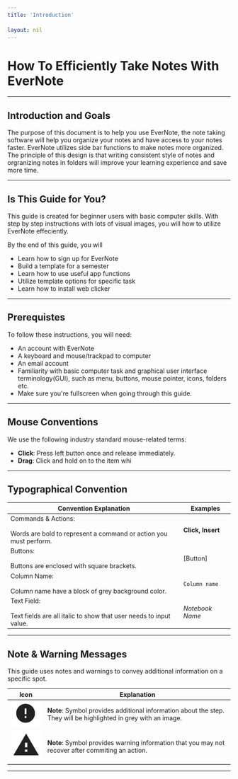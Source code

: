 ```yaml
---
title: 'Introduction'

layout: nil
---
```


# How To Efficiently Take Notes With EverNote

___

## Introduction and Goals

The purpose of this document is to help you use EverNote, the note taking software will help you organize your notes and have access to your notes faster. EverNote utilizes side bar functions to make notes more organized. The principle of this design is that writing consistent style of notes and orgranizing notes in folders will improve your learning experience and save more time.

___

## Is This Guide for You?

This guide is created for beginner users with basic computer skills. With step by step instructions with lots of visual images, you will how to utilize EverNote effeciently.

By the end of this guide, you will

* Learn how to sign up for EverNote
* Build a template for a semester
* Learn how to use useful app functions
* Utilize template options for specific task
* Learn how to install web clicker

___

## Prerequistes

To follow these instructions, you will need:

* An account with EverNote
* A keyboard and mouse/trackpad to computer
* An email account
* Familiarity with basic computer task and graphical user interface terminology(GUI), such as menu, buttons, mouse pointer, icons, folders etc.
* Make sure you're fullscreen when going through this guide.

___

## Mouse Conventions

We use the following industry standard mouse-related terms:

* **Click**: Press left button once and release immediately.
* **Drag**: Click and hold on to the item whi

___

## Typographical Convention

| Convention Explanation | Examples |
| ---                    | ---      |
| Commands & Actions: <br> <br> Words are bold to represent a command or action you must perform. | **Click, Insert** |
| Buttons: <br> <br> Buttons are enclosed with square brackets. | [Button] |
| Column Name: <br> <br> Column name have a block of grey background color. | ```Column name``` |
| Text Field: <br> <br> Text fields are all italic to show that user needs to input value. | _Notebook Name_ |

___

## Note & Warning Messages

This guide uses notes and warnings to convey additional information on a specific spot.

Icon | Explanation
--- | --- |
| <img src="https://raw.githubusercontent.com/SkylarZhao6/EvernoteGuide/gh-pages/images/MoreInformation.png" id="note" width="100"> | **Note**: Symbol provides additional information about the step. They will be highlighted in grey with an image. |
| ![Warning](https://raw.githubusercontent.com/SkylarZhao6/EvernoteGuide/gh-pages/images/Warning.png "Warning Logo") | **Note**: Symbol provides warning information that you may not recover after commiting an action. |

___

